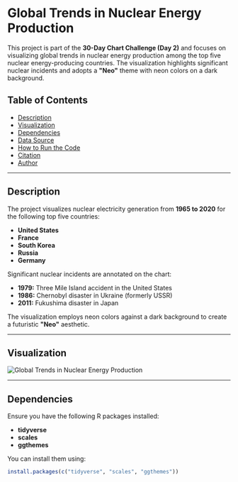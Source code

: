 # **Global Trends in Nuclear Energy Production**

This project is part of the **30-Day Chart Challenge (Day 2)** and focuses on visualizing global trends in nuclear energy production among the top five nuclear energy-producing countries. The visualization highlights significant nuclear incidents and adopts a **"Neo"** theme with neon colors on a dark background.

## **Table of Contents**

- [Description](#description)
- [Visualization](#visualization)
- [Dependencies](#dependencies)
- [Data Source](#data-source)
- [How to Run the Code](#how-to-run-the-code)
- [Citation](#citation)
- [Author](#author)

---

## **Description**

The project visualizes nuclear electricity generation from **1965 to 2020** for the following top five countries:

- **United States**
- **France**
- **South Korea**
- **Russia**
- **Germany**

Significant nuclear incidents are annotated on the chart:

- **1979:** Three Mile Island accident in the United States
- **1986:** Chernobyl disaster in Ukraine (formerly USSR)
- **2011:** Fukushima disaster in Japan

The visualization employs neon colors against a dark background to create a futuristic **"Neo"** aesthetic.

---

## **Visualization**

![Global Trends in Nuclear Energy Production]()

---

## **Dependencies**

Ensure you have the following R packages installed:

- **tidyverse**
- **scales**
- **ggthemes**

You can install them using:

```R
install.packages(c("tidyverse", "scales", "ggthemes"))

